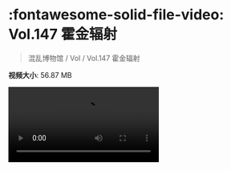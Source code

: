 # :fontawesome-solid-file-video: Vol.147 霍金辐射

> 混乱博物馆 / Vol / Vol.147 霍金辐射

**视频大小**: 56.87 MB

<div class="video"><video src="https://file.hsyhx.top/archive/混乱博物馆/Vol/147.mp4" controls preload>🤔 您的浏览器不支持 video 标签</video></div>